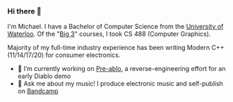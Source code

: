 ### Hi there 👋

I'm Michael. I have a Bachelor of Computer Science from the [University of Waterloo]. Of the "[Big 3]" courses, I took CS 488 (Computer Graphics).

Majority of my full-time industry experience has been writing Modern C++ (11/14/17/20) for consumer electronics.

- 🔭 I’m currently working on [Pre-ablo], a reverse-engineering effort for an early Diablo demo
- 💬 Ask me about my music! I produce electronic music and self-publish on [Bandcamp]

[University of Waterloo]: https://uwaterloo.ca/
[Big 3]: https://www.quora.com/What-are-the-most-challenging-courses-at-the-University-of-Waterloo-for-a-computer-science-major
[Pre-ablo]: https://github.com/footballhead/pre-ablo
[Bandcamp]: https://michaelhitchens.bandcamp.com

<!--
**footballhead/footballhead** is a ✨ _special_ ✨ repository because its `README.md` (this file) appears on your GitHub profile.

Here are some ideas to get you started:

- 🌱 I’m currently learning ...
- 👯 I’m looking to collaborate on ...
- 🤔 I’m looking for help with ...
- 📫 How to reach me: ...
- 😄 Pronouns: ...
- ⚡ Fun fact: ...
-->
